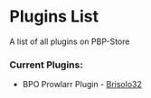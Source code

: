 # Plugins List
A list of all plugins on PBP-Store

### Current Plugins:

- BPO Prowlarr Plugin - [Brisolo32](github.com/brisolo32/)
